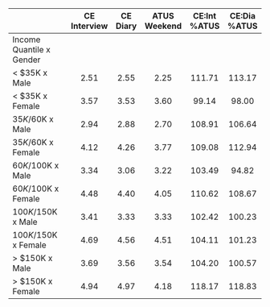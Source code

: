 
|                      | CE<br>Interview |  CE<br>Diary | ATUS<br>Weekend | CE:Int<br>%ATUS | CE:Dia<br>%ATUS |
| -------------------- | :----------: | :----------: | :----------: | :----------: | :----------: |
| Income Quantile x Gender |              |              |              |              |              |
|     < $35K x Male    |         2.51 |         2.55 |         2.25 |       111.71 |       113.17 |
|     < $35K x Female  |         3.57 |         3.53 |         3.60 |        99.14 |        98.00 |
|  $35K/$60K x Male    |         2.94 |         2.88 |         2.70 |       108.91 |       106.64 |
|  $35K/$60K x Female  |         4.12 |         4.26 |         3.77 |       109.08 |       112.94 |
|  $60K/$100K x Male   |         3.34 |         3.06 |         3.22 |       103.49 |        94.82 |
|  $60K/$100K x Female |         4.48 |         4.40 |         4.05 |       110.62 |       108.67 |
| $100K/$150K x Male   |         3.41 |         3.33 |         3.33 |       102.42 |       100.23 |
| $100K/$150K x Female |         4.69 |         4.56 |         4.51 |       104.11 |       101.23 |
|     > $150K x Male   |         3.69 |         3.56 |         3.54 |       104.20 |       100.57 |
|     > $150K x Female |         4.94 |         4.97 |         4.18 |       118.17 |       118.83 |

